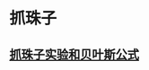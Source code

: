 # 抓珠子

## [抓珠子实验和贝叶斯公式](https://github.com/quanbinn/Learn-Mathematics-The-Physical-Experimental-Way/blob/master/chapters/概率/条件概率/抓珠子实验和贝叶斯公式.md)
